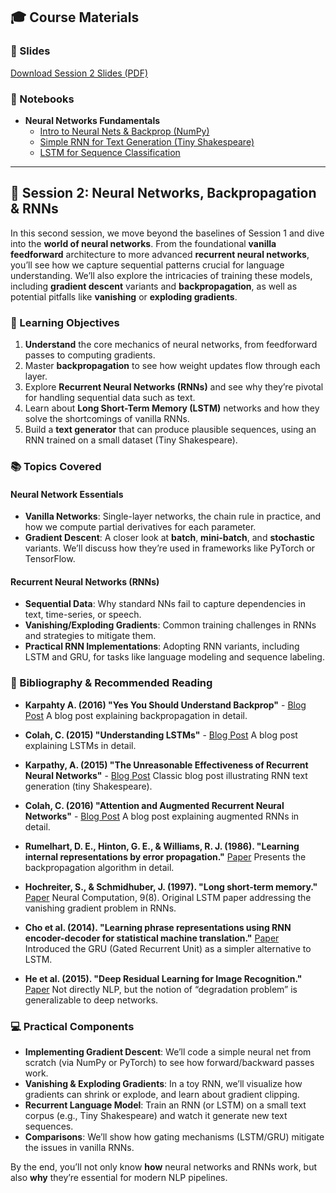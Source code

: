 ## 🎓 Course Materials

### 📑 Slides

[Download Session 2 Slides (PDF)](../pdfs/2025_BSE_NLP_Session_2.pdf)

### 📓 Notebooks

- **Neural Networks Fundamentals**
  - [Intro to Neural Nets & Backprop (NumPy)](Session_2_1_NN_numpy.ipynb)
  - [Simple RNN for Text Generation (Tiny Shakespeare)](Session_2_2_Text_Generation_with_RNN.ipynb)
  - [LSTM for Sequence Classification](Session_2_3_LSTM_classif.ipynb)

---

## 🚀 Session 2: Neural Networks, Backpropagation & RNNs

In this second session, we move beyond the baselines of Session 1 and dive into the **world of neural networks**. From the foundational **vanilla feedforward** architecture to more advanced **recurrent neural networks**, you’ll see how we capture sequential patterns crucial for language understanding. We’ll also explore the intricacies of training these models, including **gradient descent** variants and **backpropagation**, as well as potential pitfalls like **vanishing** or **exploding gradients**.

### 🎯 Learning Objectives

1. **Understand** the core mechanics of neural networks, from feedforward passes to computing gradients.
2. Master **backpropagation** to see how weight updates flow through each layer.
3. Explore **Recurrent Neural Networks (RNNs)** and see why they’re pivotal for handling sequential data such as text.
4. Learn about **Long Short-Term Memory (LSTM)** networks and how they solve the shortcomings of vanilla RNNs.
5. Build a **text generator** that can produce plausible sequences, using an RNN trained on a small dataset (Tiny Shakespeare).

### 📚 Topics Covered

#### Neural Network Essentials

- **Vanilla Networks**: Single-layer networks, the chain rule in practice, and how we compute partial derivatives for each parameter.
- **Gradient Descent**: A closer look at **batch**, **mini-batch**, and **stochastic** variants. We’ll discuss how they’re used in frameworks like PyTorch or TensorFlow.

#### Recurrent Neural Networks (RNNs)

- **Sequential Data**: Why standard NNs fail to capture dependencies in text, time-series, or speech.
- **Vanishing/Exploding Gradients**: Common training challenges in RNNs and strategies to mitigate them.
- **Practical RNN Implementations**: Adopting RNN variants, including LSTM and GRU, for tasks like language modeling and sequence labeling.

### 📖 Bibliography & Recommended Reading

- **Karpahty A. (2016) "Yes You Should Understand Backprop"** - [Blog Post](https://karpathy.medium.com/yes-you-should-understand-backprop-e2f06eab496b)
  A blog post explaining backpropagation in detail.

- **Colah, C. (2015) "Understanding LSTMs"** - [Blog Post](https://colah.github.io/posts/2015-08-Understanding-LSTMs/)
  A blog post explaining LSTMs in detail.

- **Karpathy, A. (2015) "The Unreasonable Effectiveness of Recurrent Neural Networks"** - [Blog Post](https://karpathy.github.io/2015/05/21/rnn-effectiveness/)
  Classic blog post illustrating RNN text generation (tiny Shakespeare).

- **Colah, C. (2016) "Attention and Augmented Recurrent Neural Networks"** - [Blog Post](https://distill.pub/2016/augmented-rnns/)
  A blog post explaining augmented RNNs in detail.

- **Rumelhart, D. E., Hinton, G. E., & Williams, R. J. (1986). "Learning internal representations by error propagation."**  [Paper](https://ieeexplore.ieee.org/document/6302929)
  Presents the backpropagation algorithm in detail.

- **Hochreiter, S., & Schmidhuber, J. (1997). "Long short-term memory."**  [Paper](https://ieeexplore.ieee.org/abstract/document/6795963)
  Neural Computation, 9(8).
  Original LSTM paper addressing the vanishing gradient problem in RNNs.

- **Cho et al. (2014). "Learning phrase representations using RNN encoder-decoder for statistical machine translation."**  [Paper](https://aclanthology.org/D14-1179.pdf)
  Introduced the GRU (Gated Recurrent Unit) as a simpler alternative to LSTM.

- **He et al. (2015). "Deep Residual Learning for Image Recognition."**  [Paper](https://ieeexplore.ieee.org/document/7780459)
  Not directly NLP, but the notion of “degradation problem” is generalizable to deep networks.

### 💻 Practical Components

- **Implementing Gradient Descent**: We’ll code a simple neural net from scratch (via NumPy or PyTorch) to see how forward/backward passes work.
- **Vanishing & Exploding Gradients**: In a toy RNN, we’ll visualize how gradients can shrink or explode, and learn about gradient clipping.
- **Recurrent Language Model**: Train an RNN (or LSTM) on a small text corpus (e.g., Tiny Shakespeare) and watch it generate new text sequences.
- **Comparisons**: We’ll show how gating mechanisms (LSTM/GRU) mitigate the issues in vanilla RNNs.

By the end, you’ll not only know **how** neural networks and RNNs work, but also **why** they’re essential for modern NLP pipelines.
